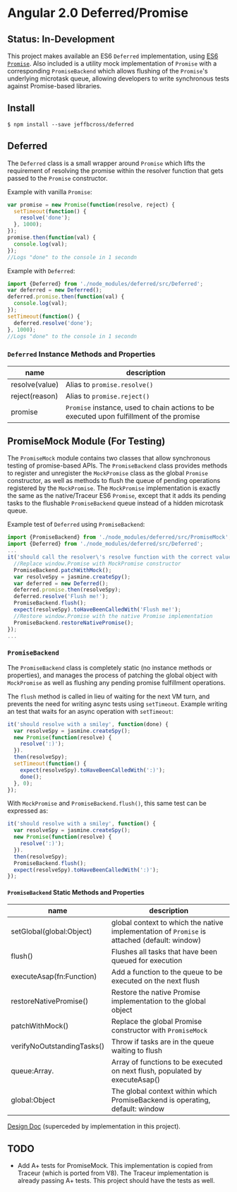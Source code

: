 # Angular 2.0 Deferred/Promise

## Status: In-Development

This project makes available an ES6 `Deferred` implementation, using
[ES6 `Promise`](https://github.com/domenic/promises-unwrapping).
Also included is a utility mock implementation of `Promise` with a corresponding
`PromiseBackend` which allows flushing of the `Promise`'s underlying microtask
queue, allowing developers to write synchronous tests against Promise-based
libraries.

## Install

`$ npm install --save jeffbcross/deferred`

## Deferred

The `Deferred` class is a small wrapper around `Promise` which lifts the
requirement of resolving the promise within the resolver function that gets
passed to the `Promise` constructor.

Example with vanilla `Promise`:
```javascript
var promise = new Promise(function(resolve, reject) {
  setTimeout(function() {
    resolve('done');
  }, 1000);
});
promise.then(function(val) {
  console.log(val);
});
//Logs "done" to the console in 1 secondn
```

Example with `Deferred`:
```javascript
import {Deferred} from './node_modules/deferred/src/Deferred';
var deferred = new Deferred();
deferred.promise.then(function(val) {
  console.log(val);
});
setTimeout(function() {
  deferred.resolve('done');
}, 1000);
//Logs "done" to the console in 1 secondn
```

### `Deferred` Instance Methods and Properties

| name           | description |
| -------------- | ----------- |
| resolve(value) | Alias to `promise.resolve()` |
| reject(reason) | Alias to `promise.reject()` |
| promise        | `Promise` instance, used to chain actions to be executed upon fulfillment of the promise |

## PromiseMock Module (For Testing)

The `PromiseMock` module contains two classes that allow synchronous testing of
promise-based APIs. The `PromiseBackend` class provides methods to register and
unregister the `MockPromise` class as the global `Promise` constructor, as well
as methods to flush the queue of pending operations registered by the
`MockPromise`. The `MockPromise` implementation is exactly the same as the
native/Traceur ES6 `Promise`, except that it adds its pending tasks to the
flushable `PromiseBackend` queue instead of a hidden microtask queue.

Example test of `Deferred` using `PromiseBackend`:
```javascript
import {PromiseBackend} from './node_modules/deferred/src/PromiseMock';
import {Deferred} from './node_modules/deferred/src/Deferred';
...
it('should call the resolver\'s resolve function with the correct value', function() {
  //Replace window.Promise with MockPromise constructor
  PromiseBackend.patchWithMock();
  var resolveSpy = jasmine.createSpy();
  var deferred = new Deferred();
  deferred.promise.then(resolveSpy);
  deferred.resolve('Flush me!');
  PromiseBackend.flush();
  expect(resolveSpy).toHaveBeenCalledWith('Flush me!');
  //Restore window.Promise with the native Promise implementation
  PromiseBackend.restoreNativePromise();
});
...
```

### `PromiseBackend`

The `PromiseBackend` class is completely static (no instance methods or
properties), and manages the process of patching the global object with
`MockPromise` as well as flushing any pending promise fulfillment operations.

The `flush` method is called in lieu of waiting for the next VM turn, and
prevents the need for writing async tests using `setTimeout`. Example writing
an test that waits for an async operation with `setTimeout`:
```javascript
it('should resolve with a smiley', function(done) {
  var resolveSpy = jasmine.createSpy();
  new Promise(function(resolve) {
    resolve(':)');
  }).
  then(resolveSpy);
  setTimeout(function() {
    expect(resolveSpy).toHaveBeenCalledWith(':)');
    done();
  }, 0);
});
```

With `MockPromise` and `PromiseBackend.flush()`, this same test can be expressed
as:
```javascript
it('should resolve with a smiley', function() {
  var resolveSpy = jasmine.createSpy();
  new Promise(function(resolve) {
    resolve(':)');
  }).
  then(resolveSpy);
  PromiseBackend.flush();
  expect(resolveSpy).toHaveBeenCalledWith(':)');
});
```

####  `PromiseBackend` Static Methods and Properties

| name                       | description |
| -------------------------- | ----------- |
| setGlobal(global:Object)   | global context to which the native implementation of `Promise` is attached (default: window) |
| flush()                    | Flushes all tasks that have been queued for execution |
| executeAsap(fn:Function)   | Add a function to the queue to be executed on the next flush |
| restoreNativePromise()     | Restore the native Promise implementation to the global object |
| patchWithMock() | Replace the global Promise constructor with `PromiseMock` |
| verifyNoOutstandingTasks() | Throw if tasks are in the queue waiting to flush |
| queue:Array.<Function>     | Array of functions to be executed on next flush, populated by executeAsap() |
| global:Object              | The global context within which PromiseBackend is operating, default: window |

[Design Doc](https://docs.google.com/a/google.com/document/d/1ksBjyCgwuiEUGn9h2NYQGtmQkP5N9HbehMBgaxMtwfs/edit#) (superceded by implementation in this project).

## TODO

 * Add A+ tests for PromiseMock. This implementation is copied from Traceur
   (which is ported from V8). The Traceur implementation is already passing A+
   tests. This project should have the tests as well.
